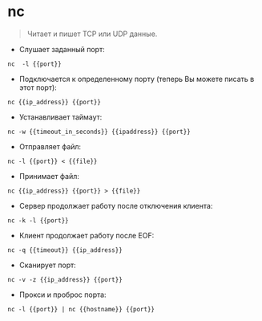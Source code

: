 # nc

> Читает и пишет TCP или UDP данные.

- Слушает заданный порт:

`nc  -l {{port}}`

- Подключается к определенному порту (теперь Вы можете писать в этот порт):

`nc {{ip_address}} {{port}}`

- Устанавливает таймаут:

`nc -w {{timeout_in_seconds}} {{ipaddress}} {{port}}`

- Отправляет файл:

`nc -l {{port}} < {{file}}`

- Принимает файл:

`nc {{ip_address}} {{port}} > {{file}}`

- Сервер продолжает работу после отключения клиента:

`nc -k -l {{port}}`

- Клиент продолжает работу после EOF:

`nc -q {{timeout}} {{ip_address}}`

- Сканирует порт:

`nc -v -z {{ip_address}} {{port}}`

- Прокси и проброс порта:

`nc -l {{port}} | nc {{hostname}} {{port}}`
